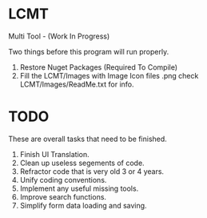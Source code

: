# LCMT
Multi Tool - (Work In Progress)

Two things before this program will run properly.

1. Restore Nuget Packages (Required To Compile)
2. Fill the LCMT/Images with Image Icon files .png check LCMT/Images/ReadMe.txt for info.

# TODO
These are overall tasks that need to be finished.

1. Finish UI Translation.
2. Clean up useless segements of code.
3. Refractor code that is very old 3 or 4 years.
4. Unify coding conventions.
5. Implement any useful missing tools.
6. Improve search functions.
7. Simplify form data loading and saving.
